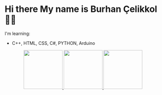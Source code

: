 # Hi there My name is Burhan Çelikkol 👋🏻



I'm learning:
<br>
 * C++, HTML, CSS, C#, PYTHON, Arduino

<p align=center> <a href="https://github.com/burhanclkkl">        <img src="https://img2.pngindir.com/20180628/wpy/kisspng-github-social-media-computer-icons-logo-android-5b34849064c384.6953108415301684644127.jpg" width="125" height="125"> </a> 
<a href="https://www.linkedin.com/in/burhan-clkkl/">        <img src="https://play-lh.googleusercontent.com/fqYJHtyzZzA4vacRzeJoB93QNvA5-mvR-8UB5oVLxdYDSTpfLp_KgYD4IqVGJUgFEJo" width="125" height="125">  </a>  
<a href="https://www.kaggle.com/burhanclkkl">        <img src="https://storage.scolary.com/storage/file/public/71b68248-ba0a-4b26-b15f-0c77cdf341cd.svg" width="125" height="125"> </a>  


